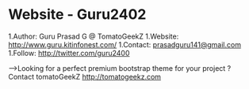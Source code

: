 # Website - Guru2402

1.Author: 		Guru Prasad G @ TomatoGeekZ
1.Website: 		http://www.guru.kitinfonest.com/
1.Contact: 		prasadguru141@gmail.com
1.Follow: 		http://twitter.com/guru2400

-->Looking for a perfect premium bootstrap theme for your project ? Contact tomatoGeekZ
http://tomatogeekz.com
